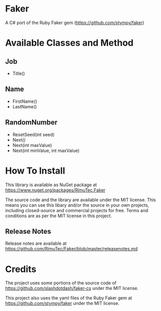 # Faker
A C# port of the Ruby Faker gem (https://github.com/stympy/faker)

# Available Classes and Method
## Job
- Title()
## Name
- FirstName()
- LastName()
## RandomNumber
- ResetSeed(int seed)
- Next()
- Next(int maxValue)
- Next(int minValue, int maxValue)

# How To Install
This library is available as NuGet package at https://www.nuget.org/packages/RimuTec.Faker

The source code and the library are available under the MIT license. This means you can use this libary and/or the source in your own projects, including closed-source and commercial projects for free. Terms and conditions are as per the MIT license in this project.

## Release Notes
Release notes are available at https://github.com/RimuTec/Faker/blob/master/releasenotes.md

# Credits
The project uses some portions of the source code of https://github.com/slashdotdash/faker-cs under the MIT license.

This project also uses the yaml files of the Ruby Faker gem at https://github.com/stympy/faker under the MIT license.
